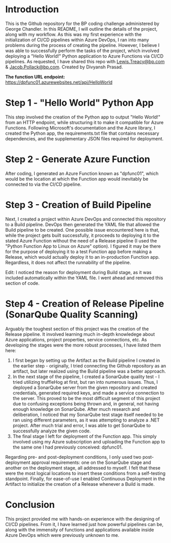 # Introduction
This is the Github repository for the BP coding challenge administered by George Chandler. In this README, I will outline the details of the project, along with my workflow. As this was my first experience with the initialization of CI/CD pipelines within Azure DevOps, I ran into many problems during the process of creating the pipeline. However, I believe I was able to successfully perform the tasks of the project, which involved deploying a "Hello World!" Python application to Azure Functions via CI/CD pipelines. As requested, I have shared this repo with Lewis.Treacy@bp.com & Jacob.Pollack@bp.com. Created by Divyansh Prasad.

**The function URL endpoint:** https://dpfunc01.azurewebsites.net/api/HelloWorld

# Step 1 - "Hello World" Python App
This step involved the creation of the Python app to output "Hello World!" from an HTTP endpoint, while structuring it to make it compatible for Azure Functions. Following Microsoft's documentation and the Azure library, I created the Python app, the requirements.txt file that contains necessary dependencies, and the supplementary JSON files required for deployment.

# Step 2 - Generate Azure Function
After coding, I generated an Azure Function known as "dpfunc01", which would be the location at which the Function app would inevitably be connected to via the CI/CD pipeline. 

# Step 3 - Creation of Build Pipeline
Next, I created a project within Azure DevOps and connected this repository to a Build pipeline. DevOps then generated the YAML file that allowed the Build pipeline to be created. One possible issue encountered here is that, while the project gets built successfully, it proceeds to deploying it to the stated Azure Function without the need of a Release pipeline (I used the "Python Function App to Linux on Azure" option). I figured it may be there for the purpose of deploying it to a test Function app before making a Release, which would actually deploy it to an in-production Function app. Regardless, it does not affect the runnability of the pipeline.

Edit: I noticed the reason for deployment during Build stage, as it was included automatically within the YAML file. I went ahead and removed this section of code.

# Step 4 - Creation of Release Pipeline (SonarQube Quality Scanning)
Arguably the toughest section of this project was the creation of the Release pipeline. It involved learning much in-depth knowledege about Azure applications, project properties, service connections, etc. As developing the stages were the more robust processes, I have listed them here:

1. I first began by setting up the Artifact as the Build pipeline I created in the earlier step - originally, I tried connecting the Github repository as an artifact, but later realized using the Build pipeline was a better approach. 
2. In the next stage of the pipeline, I created a SonarQube quality test - I tried utilizing truffleHog at first, but ran into numerous issues. Thus, I deployed a SonarQube server from the given repository and created credentials, generated required keys, and made a service connection to the server. This proved to be the most difficult segment of this project due to confusing exceptions being thrown and, in general, not having enough knowledge on SonarQube. After much research and deliberation, I noticed that my SonarQube test stage itself needed to be ran using different parameters, as it was attempting to analyze a .NET project. After much trial and error, I was able to get SonarQube to successfully analyze the given code. 
3. The final stage I left for deployment of the Function app. This simply involved using my Azure subscription and uploading the Function app to the same one I had previously conceived: dpfunc01.

Regarding pre- and post-deployment conditions, I only used two post-deployment approval requirements: one on the SonarQube stage and another on the deployment stage, all addressed to myself. I felt that these were the most logical locations to insert these conditions from a self-testing standpoint. Finally, for ease-of-use I enabled Continuous Deployment in the Artifact to initialize the creation of a Release whenever a Build is made.

# Conclusion
This project provided me with hands-on experience with the designing of CI/CD pipelines. From it, I have learned just how powerful pipelines can be, along with the immensity of functions and applications available inside Azure DevOps which were previously unknown to me.  
